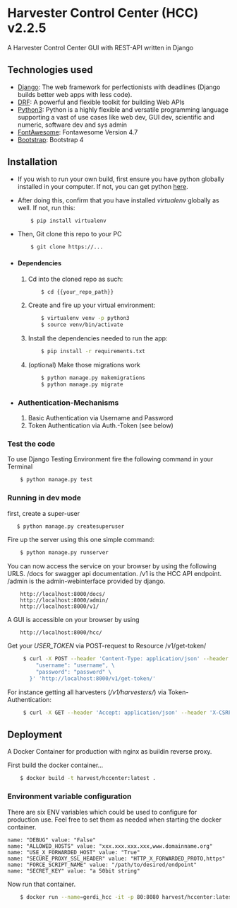 # Harvester Control Center (HCC) v2.2.5
A Harvester Control Center GUI with REST-API written in Django

## Technologies used
* [Django](https://www.djangoproject.com/): The web framework for perfectionists with deadlines (Django builds better web apps with less code).
* [DRF](https://www.django-rest-framework.org/): A powerful and flexible toolkit for building Web APIs
* [Python3](http://www.python.org): Python is a highly flexible and versatile programming language supporting a vast of use cases like web dev, GUI dev, scientific and numeric, software dev and sys admin
* [FontAwesome](https://fontawesome.com/v4.7.0/icons/): Fontawesome Version 4.7
* [Bootstrap](https://getbootstrap.com/docs/4.1/getting-started/introduction/): Bootstrap 4

## Installation
* If you wish to run your own build, first ensure you have python globally installed in your computer. If not, you can get python [here](https://www.python.org").
* After doing this, confirm that you have installed _virtualenv_ globally as well. If not, run this:
    ```bash
        $ pip install virtualenv
    ```

* Then, Git clone this repo to your PC
    ```bash
        $ git clone https://...
    ```

* #### Dependencies
    1. Cd into the cloned repo as such:
        ```bash
            $ cd {{your_repo_path}}
        ```
    2. Create and fire up your virtual environment:
        ```bash
            $ virtualenv venv -p python3
            $ source venv/bin/activate
        ```
    3. Install the dependencies needed to run the app:
        ```bash
            $ pip install -r requirements.txt
        ```
    4. (optional) Make those migrations work
        ```bash
            $ python manage.py makemigrations
            $ python manage.py migrate
        ```

* ### Authentication-Mechanisms
   1. Basic Authentication via Username and Password
   2. Token Authentication via Auth.-Token (see below)

### Test the code
   To use Django Testing Environment fire the following command in your Terminal
   ```bash
       $ python manage.py test
   ```

### Running in dev mode
   first, create a super-user
   ```bash
      $ python manage.py createsuperuser
   ```
   Fire up the server using this one simple command:
   ```bash
       $ python manage.py runserver
   ```

   You can now access the service on your browser by using the following URLS. /docs for swagger api documentation. 
   /v1 is the HCC API endpoint. /admin is the admin-webinterface provided by django.
   ```
       http://localhost:8000/docs/
       http://localhost:8000/admin/
       http://localhost:8000/v1/
   ```
    
   A GUI is accessible on your browser by using
   ```
       http://localhost:8000/hcc/
   ```

   Get your _USER_TOKEN_ via POST-request to Resource /v1/get-token/
   ```bash
        $ curl -X POST --header 'Content-Type: application/json' --header 'Accept: application/json' -d '{ \
            "username": "username", \
            "password": "password" \
          }' 'http://localhost:8000/v1/get-token/'
   ```

   For instance getting all harvesters (_/v1/harvesters/_) via Token-Authentication:
   ```bash
        $ curl -X GET --header 'Accept: application/json' --header 'X-CSRFToken: AJcweNkQirt51Z2lg0c94FujhSNYFiu5grZLR2N4D8r1X2wrUaUlK8EOieEStFR9' --header 'Authorization: Token [USER_TOKEN]' 'http://localhost:8000/v1/harvesters/'
   ```

## Deployment
A Docker Container for production with nginx as buildin reverse proxy.

First build the docker container...
   ```bash
       $ docker build -t harvest/hccenter:latest .
   ````
### Environment variable configuration
There are six ENV variables which could be used to configure for production use. 
Feel free to set them as needed when starting the docker container.

    name: "DEBUG" value: "False"
    name: "ALLOWED_HOSTS" value: "xxx.xxx.xxx.xxx,www.domainname.org"
    name: "USE_X_FORWARDED_HOST" value: "True"
    name: "SECURE_PROXY_SSL_HEADER" value: "HTTP_X_FORWARDED_PROTO,https"
    name: "FORCE_SCRIPT_NAME" value: "/path/to/desired/endpoint"
    name: "SECRET_KEY" value: "a 50bit string"
   
   Now run that container.
   ```bash
       $ docker run --name=gerdi_hcc -it -p 80:8080 harvest/hccenter:latest
   ```
